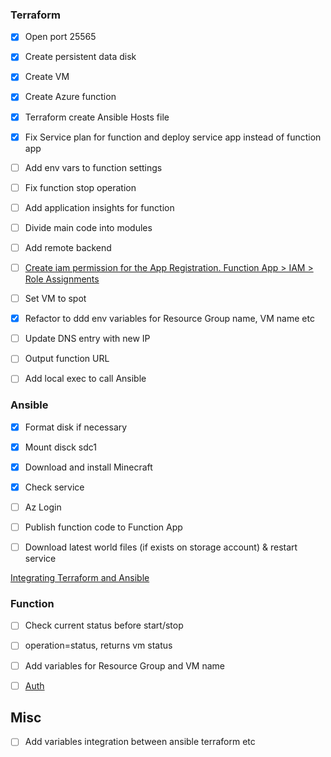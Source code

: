 ### Terraform

- [x] Open port 25565

- [x] Create persistent data disk

- [x] Create VM

- [x] Create Azure function

- [x] Terraform create Ansible Hosts file

- [x] Fix Service plan for function and deploy service app instead of function app

- [ ] Add env vars to function settings

- [ ] Fix function stop operation

- [ ] Add application insights for function

- [ ] Divide main code into modules

- [ ] Add remote backend

- [ ] [Create iam permission for the App Registration. Function App > IAM > Role Assignments](https://stackoverflow.com/questions/42134892/the-client-with-object-id-does-not-have-authorization-to-perform-action-microso)

- [ ] Set VM to spot

- [x] Refactor to ddd env variables for Resource Group name, VM name etc

- [ ] Update DNS entry with new IP

- [ ] Output function URL

- [ ] Add local exec to call Ansible

### Ansible

- [x] Format disk if necessary

- [x] Mount disck sdc1

- [x] Download and install Minecraft

- [x] Check service

- [ ] Az Login

- [ ] Publish function code to Function App

- [ ] Download latest world files (if exists on storage account) & restart service

[Integrating Terraform and Ansible](https://github.com/ernesen/Terraform-Ansible)

###  Function

- [ ] Check current status before start/stop

- [ ] operation=status, returns vm status

- [ ] Add variables for Resource Group and VM name

- [ ] [Auth](https://stackoverflow.com/questions/42134892/the-client-with-object-id-does-not-have-authorization-to-perform-action-microso)

## Misc

- [ ] Add variables integration between ansible terraform etc